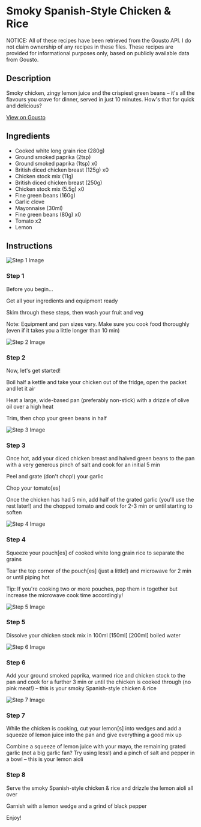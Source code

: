 # Smoky Spanish-Style Chicken & Rice

NOTICE: All of these recipes have been retrieved from the Gousto API. I do not claim ownership of any recipes in these files. These recipes are provided for informational purposes only, based on publicly available data from Gousto.

## Description

Smoky chicken, zingy lemon juice and the crispiest green beans – it's all the flavours you crave for dinner, served in just 10 minutes. How's that for quick and delicious?

[View on Gousto](https://www.gousto.co.uk/recipes/cookbook/smoky-spanish-chicken-rice-with-aioli)

## Ingredients

- Cooked white long grain rice (280g)
- Ground smoked paprika (2tsp)
- Ground smoked paprika (1tsp) x0
- British diced chicken breast (125g) x0
- Chicken stock mix (11g)
- British diced chicken breast (250g)
- Chicken stock mix (5.5g) x0
- Fine green beans (160g)
- Garlic clove
- Mayonnaise (30ml)
- Fine green beans (80g) x0
- Tomato x2
- Lemon

## Instructions

![Step 1 Image](https://production-media.gousto.co.uk/cms/recipe-step-image/Admin10mm-Step-1-1635255700001-x200.jpg)

### Step 1

Before you begin...

Get all your ingredients and equipment ready

Skim through these steps, then wash your fruit and veg

Note: Equipment and pan sizes vary. Make sure you cook food thoroughly (even if it takes you a little longer than 10 min)

![Step 2 Image](https://production-media.gousto.co.uk/cms/recipe-step-image/Step-2-1635255706818-x200.jpg)

### Step 2

Now, let's get started!

Boil half a kettle and take your chicken out of the fridge, open the packet and let it air

Heat a large, wide-based pan (preferably non-stick) with a drizzle of olive oil over a high heat

Trim, then chop your green beans in half

![Step 3 Image](https://production-media.gousto.co.uk/cms/recipe-step-image/Step-3-1635255715920-x200.jpg)

### Step 3

Once hot, add your diced chicken breast and halved green beans to the pan with a very generous pinch of salt and cook for an initial 5 min

Peel and grate (don't chop!) your garlic

Chop your tomato[es]

Once the chicken has had 5 min, add half of the grated garlic (you'll use the rest later!) and the chopped tomato and cook for 2-3 min or until starting to soften

![Step 4 Image](https://production-media.gousto.co.uk/cms/recipe-step-image/Step-4-1635255882589-x200.jpg)

### Step 4

Squeeze your pouch[es] of cooked white long grain rice to separate the grains

Tear the top corner of the pouch[es] (just a little!) and microwave for 2 min or until piping hot

Tip: If you're cooking two or more pouches, pop them in together but increase the microwave cook time accordingly!

![Step 5 Image](https://production-media.gousto.co.uk/cms/recipe-step-image/Step-5-1635255889923-x200.jpg)

### Step 5

Dissolve your chicken stock mix in 100ml <span class="text-purple">[150ml]</span> <span class="text-danger">[200ml] </span>boiled water

![Step 6 Image](https://production-media.gousto.co.uk/cms/recipe-step-image/Step-6-1635255894509-x200.jpg)

### Step 6

Add your ground smoked paprika, warmed rice and chicken stock to the pan and cook for a further 3 min or until the chicken is cooked through (no pink meat!) – this is your smoky Spanish-style chicken & rice

![Step 7 Image](https://production-media.gousto.co.uk/cms/recipe-step-image/Step-7-1635255899679-x200.jpg)

### Step 7

While the chicken is cooking, cut your lemon[s] into wedges and add a squeeze of lemon juice into the pan and give everything a good mix up

Combine a squeeze of lemon juice with your mayo, the remaining grated garlic (not a big garlic fan? Try using less!) and a pinch of salt and pepper in a bowl – this is your lemon aioli

### Step 8

Serve the smoky Spanish-style chicken & rice and drizzle the lemon aioli all over

Garnish with a lemon wedge and a grind of black pepper

Enjoy!

